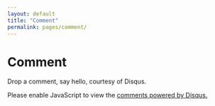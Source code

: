 ```yaml
---
layout: default
title: "Comment"
permalink: pages/comment/
---
```


Comment
===

Drop a comment, say hello, courtesy of Disqus.

<noscript>Please enable JavaScript to view the <a href="http://disqus.com/?ref_noscript">comments powered by Disqus.</a></noscript>

<div id="disqus_thread"></div>
<script>
	var disqus_shortname = 'archive-github';
	!function(e){var t=e.createElement("script");t.type="text/javascript",t.async=!0,t.src="//"+disqus_shortname+".disqus.com/embed.js",(e.getElementsByTagName("head")[0]||e.getElementsByTagName("body")[0]).appendChild(t)}(document);
</script>
